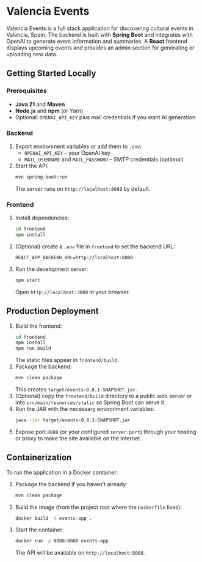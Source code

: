 # Valencia Events

Valencia Events is a full stack application for discovering cultural events in Valencia, Spain. The backend is built with **Spring Boot** and integrates with OpenAI to generate event information and summaries. A **React** frontend displays upcoming events and provides an admin section for generating or uploading new data.

## Getting Started Locally

### Prerequisites
- **Java 21** and **Maven**
- **Node.js** and **npm** (or Yarn)
- Optional: `OPENAI_API_KEY` plus mail credentials if you want AI generation

### Backend
1. Export environment variables or add them to `.env`:
   - `OPENAI_API_KEY` – your OpenAI key
   - `MAIL_USERNAME` and `MAIL_PASSWORD` – SMTP credentials (optional)
2. Start the API:
   ```bash
   mvn spring-boot:run
   ```
   The server runs on `http://localhost:8088` by default.

### Frontend
1. Install dependencies:
   ```bash
   cd frontend
   npm install
   ```
2. (Optional) create a `.env` file in `frontend` to set the backend URL:
   ```
   REACT_APP_BACKEND_URL=http://localhost:8088
   ```
3. Run the development server:
   ```bash
   npm start
   ```
   Open `http://localhost:3000` in your browser.

## Production Deployment
1. Build the frontend:
   ```bash
   cd frontend
   npm install
   npm run build
   ```
   The static files appear in `frontend/build`.
2. Package the backend:
   ```bash
   mvn clean package
   ```
   This creates `target/events-0.0.1-SNAPSHOT.jar`.
3. (Optional) copy the `frontend/build` directory to a public web server or into
   `src/main/resources/static` so Spring Boot can serve it.
4. Run the JAR with the necessary environment variables:
   ```bash
   java -jar target/events-0.0.1-SNAPSHOT.jar
   ```
5. Expose port `8088` (or your configured `server.port`) through your hosting
   or proxy to make the site available on the Internet.

## Containerization
To run the application in a Docker container:
1. Package the backend if you haven't already:
   ```bash
   mvn clean package
   ```
2. Build the image (from the project root where the `Dockerfile` lives):
   ```bash
   docker build -t events-app .
   ```
3. Start the container:
   ```bash
   docker run -p 8088:8088 events-app
   ```
   The API will be available on `http://localhost:8088`.
